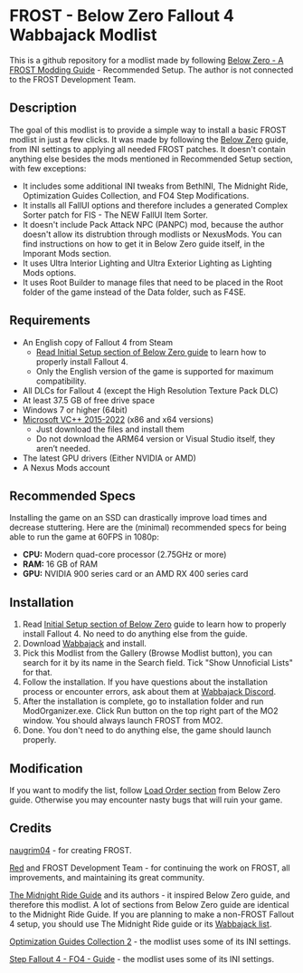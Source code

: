 # FROST - Below Zero Fallout 4 Wabbajack Modlist
This is a github repository for a modlist made by following [Below Zero - A FROST Modding Guide](https://redawt.github.io/f4-frost-guide) -  Recommended Setup. The author is not connected to the FROST Development Team.

## Description
The goal of this modlist is to provide a simple way to install a basic FROST modlist in just a few clicks. It was made by following the [Below Zero](https://redawt.github.io/f4-frost-guide) guide, from INI settings to applying all needed FROST patches. It doesn't contain anything else besides the mods mentioned in Recommended Setup section, with few exceptions:
- It includes some additional INI tweaks from BethINI, The Midnight Ride, Optimization Guides Collection, and FO4 Step Modifications.
- It installs all FallUI options and therefore includes a generated Complex Sorter patch for FIS - The NEW FallUI Item Sorter.
- It doesn't include Pack Attack NPC (PANPC) mod, because the author doesn't allow its distrubtion through modlists or NexusMods. You can find instructions on how to get it in Below Zero guide itself, in the Imporant Mods section.
- It uses Ultra Interior Lighting and Ultra Exterior Lighting as Lighting Mods options.
- It uses Root Builder to manage files that need to be placed in the Root folder of the game instead of the Data folder, such as F4SE.

## Requirements
- An English copy of Fallout 4 from Steam
  - [Read Initial Setup section of Below Zero guide](https://redawt.github.io/f4-frost-guide/initialsetup.html) to learn how to properly install Fallout 4.
  - Only the English version of the game is supported for maximum compatibility.
- All DLCs for Fallout 4 (except the High Resolution Texture Pack DLC)
- At least 37.5 GB of free drive space
- Windows 7 or higher (64bit)
- [Microsoft VC++ 2015-2022](https://docs.microsoft.com/en-us/cpp/windows/latest-supported-vc-redist?view=msvc-170) (x86 and x64 versions)
  - Just download the files and install them
  - Do not download the ARM64 version or Visual Studio itself, they aren’t needed.
- The latest GPU drivers (Either NVIDIA or AMD)
- A Nexus Mods account

## Recommended Specs
Installing the game on an SSD can drastically improve load times and decrease stuttering. Here are the (minimal) recommended specs for being able to run the game at 60FPS in 1080p:

- **CPU:** Modern quad-core processor (2.75GHz or more)
- **RAM:** 16 GB of RAM
- **GPU:** NVIDIA 900 series card or an AMD RX 400 series card

## Installation
1. Read [Initial Setup section of Below Zero](https://redawt.github.io/f4-frost-guide/initialsetup.html) guide to learn how to properly install Fallout 4. No need to do anything else from the guide.
2. Download [Wabbajack](https://www.wabbajack.org/) and install.
3. Pick this Modlist from the Gallery (Browse Modlist button), you can search for it by its name in the Search field. Tick "Show Unnoficial Lists" for that.
4. Follow the installation. If you have questions about the installation process or encounter errors, ask about them at [Wabbajack Discord](https://discord.com/invite/wabbajack).
5. After the installation is complete, go to installation folder and run ModOrganizer.exe. Click Run button on the top right part of the MO2 window. You should always launch FROST from MO2.
6. Done. You don't need to do anything else, the game should launch properly.

## Modification 
If you want to modify the list, follow [Load Order section](https://redawt.github.io/f4-frost-guide/normallo.html) from Below Zero guide. Otherwise you may encounter nasty bugs that will ruin your game.

## Credits
[naugrim04](https://www.nexusmods.com/fallout4/users/6324000) - for creating FROST.

[Red](https://www.nexusmods.com/fallout4/users/47725848) and FROST Development Team - for continuing the work on FROST, all improvements, and maintaining its great community.

[The Midnight Ride Guide](https://themidnightride.moddinglinked.com/) and its authors - it inspired Below Zero guide, and therefore this modlist. A lot of sections from Below Zero guide are identical to the Midnight Ride Guide. If you are planning to make a non-FROST Fallout 4 setup, you should use The Midnight Ride guide or its [Wabbajack list](https://themidnightride.moddinglinked.com/wabbajack.html).

[Optimization Guides Collection 2](https://www.nexusmods.com/fallout4/mods/50005) - the modlist uses some of its INI settings.

[Step Fallout 4 - FO4 - Guide](https://www.nexusmods.com/fallout4/mods/74193) - the modlist uses some of its INI settings.
